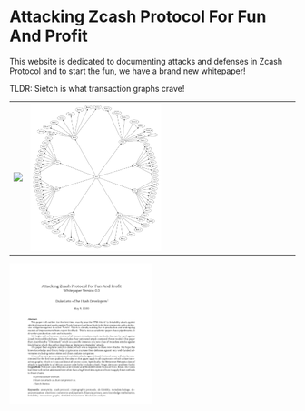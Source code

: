 # Attacking Zcash Protocol For Fun And Profit

This website is dedicated to documenting attacks and defenses in Zcash Protocol
and to start the fun, we have a brand new whitepaper!

TLDR: Sietch is what transaction graphs crave!

<table>
<tr>
<td> <img src="/zcash-graph-dot.png"></td>
<td> <img src="/sietch-graphviz.png" height="50%" width="50%"></td>
</tr>
</table>

<a href="/papers/attacking-zcash-for-fun-and-profit.pdf">
<img src="/img/attacking-zcash-protocol-abstract.png" height="50%" width="50%">
</a>


